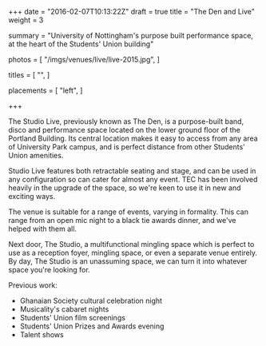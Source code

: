 +++
date = "2016-02-07T10:13:22Z"
draft = true
title = "The Den and Live"
weight = 3

summary = "University of Nottingham's purpose built performance space, at the heart of the Students' Union building"

photos = [
  "/imgs/venues/live/live-2015.jpg",
]

titles = [
  "",
]

placements = [
  "left",
]

+++

The Studio Live, previously known as The Den, is a purpose-built band, disco and performance space located on the lower ground floor of the Portland Building. Its central location makes it easy to access from any area of University Park campus, and is perfect distance from other Students' Union amenities.

Studio Live features both retractable seating and stage, and can be used in any configuration so can cater for almost any event. TEC has been involved heavily in the upgrade of the space, so we're keen to use it in new and exciting ways.

The venue is suitable for a range of events, varying in formality. This can range from an open mic night to a black tie awards dinner, and we've helped with them all.

Next door, The Studio, a multifunctional mingling space which is perfect to use as a reception foyer, mingling space, or even a separate venue entirely. By day, The Studio is an unassuming space, we can turn it into whatever space you're looking for.

Previous work:

- Ghanaian Society cultural celebration night
- Musicality's cabaret nights
- Students' Union film screenings
- Students' Union Prizes and Awards evening
- Talent shows
